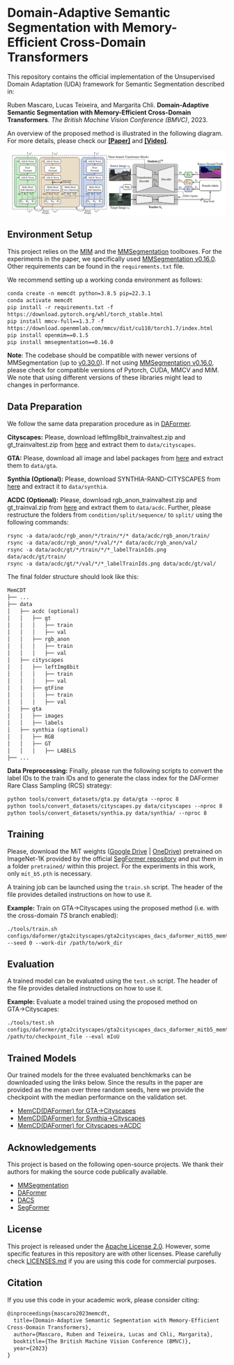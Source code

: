 # Domain-Adaptive Semantic Segmentation with Memory-Efficient Cross-Domain Transformers

This repository contains the official implementation of the Unsupervised Domain Adaptation (UDA) framework for Semantic Segmentation described in:

Ruben Mascaro, Lucas Teixeira, and Margarita Chli. **Domain-Adaptive Semantic Segmentation with Memory-Efficient Cross-Domain Transformers**. *The British Machine Vision Conference (BMVC)*, 2023.

An overview of the proposed method is illustrated in the following diagram. For more details, please check our **[[Paper]](https://www.research-collection.ethz.ch/handle/20.500.11850/642496)** and **[[Video]](https://youtu.be/2-Zd34qA4CU)**.

![Method Overview](resources/method_overview.png)


## Environment Setup

This project relies on the [MIM](https://github.com/open-mmlab/mim) and the [MMSegmentation](https://github.com/open-mmlab/mmsegmentation) toolboxes. For the experiments in the paper, we specifically used [MMSegmentation v0.16.0](https://github.com/open-mmlab/mmsegmentation/tree/v0.16.0). Other requirements can be found in the `requirements.txt` file.

We recommend setting up a working conda environment as follows:

```shell
conda create -n memcdt python=3.8.5 pip=22.3.1
conda activate memcdt
pip install -r requirements.txt -f https://download.pytorch.org/whl/torch_stable.html
pip install mmcv-full==1.3.7 -f https://download.openmmlab.com/mmcv/dist/cu110/torch1.7/index.html
pip install openmim==0.1.5
pip install mmsegmentation==0.16.0
```

**Note**: The codebase should be compatible with newer versions of MMSegmentation (up to [v0.30.0](https://github.com/open-mmlab/mmsegmentation/tree/v0.30.0)). If not using [MMSegmentation v0.16.0](https://github.com/open-mmlab/mmsegmentation/tree/v0.16.0), please check for compatible versions of Pytorch, CUDA, MMCV and MIM. We note that using different versions of these libraries might lead to changes in performance.


## Data Preparation

We follow the same data preparation procedure as in [DAFormer](https://github.com/lhoyer/DAFormer).

**Cityscapes:** Please, download leftImg8bit_trainvaltest.zip and gt_trainvaltest.zip from [here](https://www.cityscapes-dataset.com/downloads/) and extract them to `data/cityscapes`.

**GTA:** Please, download all image and label packages from [here](https://download.visinf.tu-darmstadt.de/data/from_games/) and extract them to `data/gta`.

**Synthia (Optional):** Please, download SYNTHIA-RAND-CITYSCAPES from [here](http://synthia-dataset.net/downloads/) and extract it to `data/synthia`.

**ACDC (Optional):** Please, download rgb_anon_trainvaltest.zip and
gt_trainval.zip from [here](https://acdc.vision.ee.ethz.ch/download) and
extract them to `data/acdc`. Further, please restructure the folders from
`condition/split/sequence/` to `split/` using the following commands:

```shell
rsync -a data/acdc/rgb_anon/*/train/*/* data/acdc/rgb_anon/train/
rsync -a data/acdc/rgb_anon/*/val/*/* data/acdc/rgb_anon/val/
rsync -a data/acdc/gt/*/train/*/*_labelTrainIds.png data/acdc/gt/train/
rsync -a data/acdc/gt/*/val/*/*_labelTrainIds.png data/acdc/gt/val/
```

The final folder structure should look like this:

```none
MemCDT
├── ...
├── data
│   ├── acdc (optional)
│   │   ├── gt
│   │   │   ├── train
│   │   │   ├── val
│   │   ├── rgb_anon
│   │   │   ├── train
│   │   │   ├── val
│   ├── cityscapes
│   │   ├── leftImg8bit
│   │   │   ├── train
│   │   │   ├── val
│   │   ├── gtFine
│   │   │   ├── train
│   │   │   ├── val
│   ├── gta
│   │   ├── images
│   │   ├── labels
│   ├── synthia (optional)
│   │   ├── RGB
│   │   ├── GT
│   │   │   ├── LABELS
├── ...
```

**Data Preprocessing:** Finally, please run the following scripts to convert the label IDs to the train IDs and to generate the class index for the DAFormer Rare Class Sampling (RCS) strategy:

```shell
python tools/convert_datasets/gta.py data/gta --nproc 8
python tools/convert_datasets/cityscapes.py data/cityscapes --nproc 8
python tools/convert_datasets/synthia.py data/synthia/ --nproc 8
```


## Training

Please, download the MiT weights ([Google Drive](https://drive.google.com/drive/folders/1b7bwrInTW4VLEm27YawHOAMSMikga2Ia?usp=sharing) | [OneDrive](https://connecthkuhk-my.sharepoint.com/personal/xieenze_connect_hku_hk/_layouts/15/onedrive.aspx?id=%2Fpersonal%2Fxieenze%5Fconnect%5Fhku%5Fhk%2FDocuments%2Fsegformer%2Fpretrained%5Fmodels&ga=1)) pretrained on ImageNet-1K provided by the official [SegFormer repository](https://github.com/NVlabs/SegFormer) and put them in a folder `pretrained/` within this project. For the experiments in this work, only `mit_b5.pth` is necessary.

A training job can be launched using the `train.sh` script. The header of the file provides detailed instructions on how to use it.

**Example:** Train on GTA→Cityscapes using the proposed method (i.e. with the cross-domain *TS* branch enabled):

```shell
./tools/train.sh configs/daformer/gta2cityscapes/gta2cityscapes_dacs_daformer_mitb5_memtsbranch.py --seed 0 --work-dir /path/to/work_dir
```


## Evaluation

A trained model can be evaluated using the `test.sh` script. The header of the file provides detailed instructions on how to use it.

**Example:** Evaluate a model trained using the proposed method on GTA→Cityscapes:

```shell
./tools/test.sh configs/daformer/gta2cityscapes/gta2cityscapes_dacs_daformer_mitb5_memtsbranch.py /path/to/checkpoint_file --eval mIoU
```


## Trained Models

Our trained models for the three evaluated benchkmarks can be downloaded using the links below. Since the results in the paper are provided as the mean over three random seeds, here we provide the checkpoint with the median performance on the validation set.

* [MemCD(DAFormer) for GTA→Cityscapes](https://drive.google.com/file/d/165Rw8ZWdv5kSydohazJ36YMYryzL_ctR/view?usp=sharing)
* [MemCD(DAFormer) for Synthia→Cityscapes](https://drive.google.com/file/d/1CcBccteHV3ISXZsY9-417JSmAl3HSjuB/view?usp=sharing)
* [MemCD(DAFormer) for Cityscapes→ACDC](https://drive.google.com/file/d/1SCpA0m2OHLIdj73aE3u8MtSTm2bnTarF/view?usp=sharing)


## Acknowledgements

This project is based on the following open-source projects. We thank their
authors for making the source code publically available.

* [MMSegmentation](https://github.com/open-mmlab/mmsegmentation)
* [DAFormer](https://github.com/lhoyer/DAFormer)
* [DACS](https://github.com/vikolss/DACS)
* [SegFormer](https://github.com/NVlabs/SegFormer)


## License

This project is released under the [Apache License 2.0](LICENSE). However, some  specific features in this repository are with other licenses. Please carefully check [LICENSES.md](LICENSES.md) if you are using this code for commercial purposes.


## Citation

If you use this code in your academic work, please consider citing:
```
@inproceedings{mascaro2023memcdt,
  title={Domain-Adaptive Semantic Segmentation with Memory-Efficient Cross-Domain Transformers},
  author={Mascaro, Ruben and Teixeira, Lucas and Chli, Margarita},
  booktitle={The British Machine Vision Conference (BMVC)},
  year={2023}
}
```